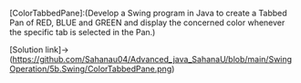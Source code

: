 [ColorTabbedPane]:(Develop a Swing program in Java to create a Tabbed Pan of RED, BLUE and GREEN and
display the concerned color whenever the specific tab is selected in the Pan.)

[Solution link]->
(https://github.com/Sahanau04/Advanced_java_SahanaU/blob/main/SwingOperation/5b.Swing/ColorTabbedPane.png)
